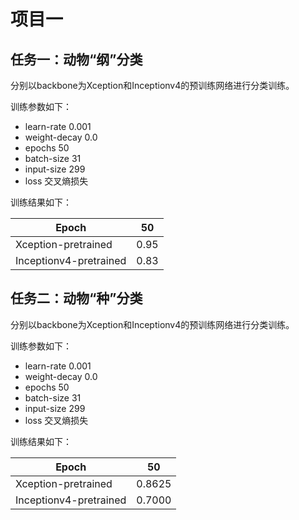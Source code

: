 # 项目一
## 任务一：动物“纲”分类
分别以backbone为Xception和Inceptionv4的预训练网络进行分类训练。

训练参数如下：
- learn-rate 0.001 
- weight-decay 0.0 
- epochs 50 
- batch-size 31 
- input-size 299
- loss 交叉熵损失

训练结果如下：

| Epoch                  | 50     |
| ---------------------- | ------ |
| Xception-pretrained    | 0.95   |
| Inceptionv4-pretrained | 0.83   |

## 任务二：动物“种”分类
分别以backbone为Xception和Inceptionv4的预训练网络进行分类训练。

训练参数如下：
- learn-rate 0.001 
- weight-decay 0.0 
- epochs 50 
- batch-size 31 
- input-size 299
- loss 交叉熵损失

训练结果如下：

| Epoch                  | 50       | 
| ---------------------- | -------- |
| Xception-pretrained    | 0.8625   |
| Inceptionv4-pretrained | 0.7000   | 


